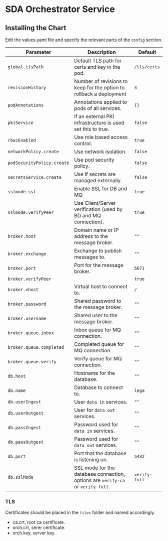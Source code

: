 # SDA Orchestrator Service

## Installing the Chart

Edit the values.yaml file and specify the relevant parts of the `config` section.  

Parameter | Description | Default
--------- | ----------- | -------
`global.tlsPath` | Default TLS path for certs and key in the pod. | `/tls/certs`
`revisionHistory` | Number of revisions to keep for the option to rollback a deployment | `3`
`podAnnotations` | Annotations applied to pods of all services. |`{}`
`pkiService` | If an external PKI infrastructure is used set this to true. |`false`
`rbacEnabled` | Use role based access control. |`true`
`networkPolicy.create` | Use network isolation. | `false`
`podSecurityPolicy.create` | Use pod security policy. | `false`
`secretsService.create` | Use If secrets are managed externally. | `false`
`sslmode.ssl` | Enable SSL for DB and MQ | `true`
`sslmode.verifyPeer` | Use Client/Server verification (used by BD and MQ connection). | `true`
`broker.host` | Domain name or IP address to the message broker. |`""`
`broker.exchange` | Exchange to publish messages to. |`""`
`broker.port` | Port for the message broker. |`5671`
`broker.verifyPeer` |  | `true`
`broker.vhost` | Virtual host to connect to. | `/`
`broker.password` | Shared password to the message broker. | `""`
`broker.username` | Shared user to the message broker. | `""`
`broker.queue.inbox` | Inbox queue for MQ connection. | `""`
`broker.queue.completed` | Completed queue for MQ connection. | `""`
`broker.queue.verify` | Verify queue for MQ connection. | `""`
`db.host` | Hostname for the database. |`""`
`db.name` | Database to connect to. |`lega`
`db.userIngest` | User `data in` services. |`""`
`db.userOutgest` | User for `data out` services. |`""`
`db.passIngest` | Password used for `data in` services. |`""`
`db.passOutgest` | Password used for `data out` services. |`""`
`db.port` | Port that the database is listening on. |`5432`
`db.sslMode` | SSL mode for the database connection, options are `verify-ca` or `verify-full`. | `verify-full`


### TLS

Certificates should be placed in the `files` folder and named accordingly.

- ca.crt, root ca certificate.
- orch.crt, serer certificate.
- orch.key, server key.

